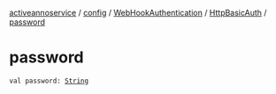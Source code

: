 [activeannoservice](../../../index.md) / [config](../../index.md) / [WebHookAuthentication](../index.md) / [HttpBasicAuth](index.md) / [password](./password.md)

# password

`val password: `[`String`](https://kotlinlang.org/api/latest/jvm/stdlib/kotlin/-string/index.html)